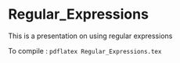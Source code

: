 # Regular_Expressions
This is a presentation on using regular expressions

To compile : 
```pdflatex Regular_Expressions.tex```

